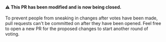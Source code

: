 #### :warning: This PR has been modified and is now being closed.

To prevent people from sneaking in changes after votes have been made, pull requests can't be committed on after they have been opened. Feel free to open a new PR for the proposed changes to start another round of voting.
